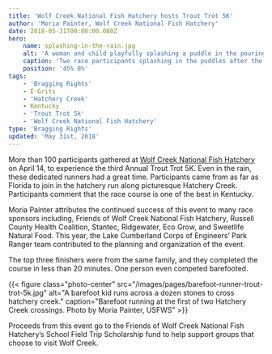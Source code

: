 ```yaml
---
title: 'Wolf Creek National Fish Hatchery hosts Trout Trot 5K'
author: 'Moria Painter, Wolf Creek National Fish Hatchery'
date: 2018-05-31T00:00:00.000Z
hero:
    name: splashing-in-the-rain.jpg
    alt: 'A woman and child playfully splashing a puddle in the pouring rain'
    caption: 'Two race participants splashing in the puddles after the race.  Photo by Moria Painter, USFWS.'
    position: '45% 0%'
tags:
    - 'Bragging Rights'
    - E-Grits
    - 'Hatchery Creek'
    - Kentucky
    - 'Trout Trot 5k'
    - 'Wolf Creek National Fish Hatchery'
type: 'Bragging Rights'
updated: 'May 31st, 2018'
---
```


More than 100 participants gathered at [Wolf Creek National Fish Hatchery](https://www.fws.gov/wolfcreek/) on April 14, to experience the third Annual Trout Trot 5K.  Even in the rain, these dedicated runners had a great time. Participants came from as far as Florida to join in the hatchery run along picturesque Hatchery Creek.  Participants comment that the race course is one of the best in Kentucky.  

Moria Painter attributes the continued success of this event to many race sponsors including, Friends of Wolf Creek National Fish Hatchery, Russell County Health Coalition, Stantec, Ridgewater, Eco Grow, and Sweetlife Natural Food.  This year, the Lake Cumberland Corps of Engineers’ Park Ranger team contributed to the planning and organization of the event.

The top three finishers were from the same family, and they completed the course in less than 20 minutes. One person even competed barefooted.

{{< figure class="photo-center" src="/images/pages/barefoot-runner-trout-trot-5k.jpg" alt="A barefoot kid runs across a dozen stones to cross hatchery creek." caption="Barefoot running at the first of two Hatchery Creek crossings.  Photo by Moria Painter, USFWS" >}}

Proceeds from this event go to the Friends of Wolf Creek National Fish Hatchery’s School Field Trip Scholarship fund to help support groups that choose to visit Wolf Creek.

